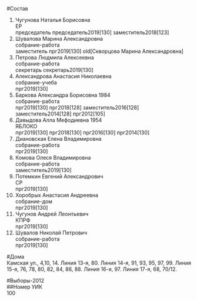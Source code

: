 #Состав  
1. Чугунова Наталья Борисовна  
    ЕР  
    председатель председатель2019[130] заместитель2018[123]  
2. Шувалова Марина Александровна  
    собрание-работа  
    заместитель прг2019[130] old[Скворцова Марина Александровна]  
3. Петрова Людмила Алексеевна  
    собрание-работа  
    секретарь секретарь2019[130]  
4. Александрова Анастасия Николаевна  
    собрание-учеба  
    прг2019[130]  
5. Баркова Александра Борисовна 1984  
    собрание-работа  
    прг2019[130] прг2018[128] заместитель2016[128] заместитель2014[128] прг2012[105]  
6. Давыдова Алла Мефодиевна 1954  
    ЯБЛОКО  
    прг2019[130] прг2018[130] прг2016[130] прг2014[130]  
7. Диановская Елена Владимировна  
    собрание-работа  
    прг2019[130]  
8. Комова Олеся Владимировна  
    собрание-работа  
    заместитель2019[130]  
9. Потемкин Евгений Александрович  
    СР  
    прг2019[130]  
10. Хоробрых Анастасия Андреевна  
    собрание-дом  
    прг2019[130]  
11. Чугунов Андрей Леонтьевич  
    КПРФ  
    прг2019[130]  
12. Шувалов Николай Петрович  
    собрание-работа  
    прг2019[130]  
  
#Дома  
Камская ул.,     4,10, 14. Линия 13-я,   80. Линия 14-я,     91, 93, 95, 97, 99. Линия 15-я,     76, 78, 80, 82, 84, 86, 88. Линия 16-я,   97. Линия 17-я,     68, 70/12.  
  
#Выборы-2012  
##Номер УИК  
100  
